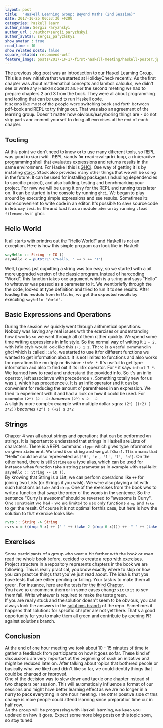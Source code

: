 ```yaml
---
layout: post
title:  "Haskell Learning Group: Beyond Maths (2nd Session)"
date: 2017-10-25 00:03:30 +0200
categories: haskell learn
author_name: Sergii Paryzhskyi
author_url : /author/sergii_paryzhskyi
author_avatar: sergii_paryzhskyi
show_avatar : true
read_time : 10
show_related_posts: false
square_related: recommend-wolf
feature_image: posts/2017-10-17-first-haskell-meeting/haskell-poster.jpg
---
```


The previous [blog post][previous-blog-post] was an introduction to our Haskel Learning Group. This is a new initiative that we started at HolidayCheck recently. As the first chapter was about mathematical concepts and lambda calculus, we didn't see or write any Haskell code at all. For the second meeting we had to prepare chapters 2 and 3 from the book. They were all about programming and tooling that can be used to run Haskell code.  
It seems like most of the people were switching back and forth between pdf-book and REPL to try things out. That was also an agreement of the learning group. Doesn't matter how obvious/easy/boring things are - do not skip parts and commit yourself to doing all exercises at the end of each chapter.

[previous-blog-post]: http://techblog.holidaycheck.com/post/2017/10/17/first-haskell-meeting

## Tooling
At this point we don't need to know or to use many different tools, so REPL was good to start with. REPL stands for **r**ead-**e**val-**p**rint **l**oop, an interactive programming shell that evaluates expressions and returns results in the same environment. For Haskell this is [GHCi][ghci]. One way of getting it is by installing [stack][stack]. Stack also provides many other things that we will be using in the future. It can be used for installing packages (including dependencies to specific project), and also building, testing and benchmarking your project.
For now we will be using it only for the REPL and running tests later on. It can be started in the console by running `ghci`. We began to play around by executing simple expressions and see results. Sometimes its more convenient to write code in an editor. It's possible to save source code in lets say `test.hs` file and load it as a module later on by running `:load filename.hs` in ghci.

[ghci]: https://docs.haskellstack.org/en/stable/ghci/
[stack]: https://docs.haskellstack.org/en/stable/README/

## Hello World

It all starts with printing out the "Hello World!" and Haskell is not an exception. Here is how this simple program can look like in Haskell:
```haskell
sayHello :: String -> IO ()
sayHello x = putStrLn ("Hello, " ++ x ++ "!")
```

Well, I guess just ouputting a string was too easy, so we started with a bit more upgraded version of the classic program. Instead of hardcoding "World", this function takes one argument which is a string and says "Hello" to whatever was passed as a parameter to it. 
We went briefly through the the code, looked at type definition and tried to run it to see results. After loading this module from `hello.hs`, we got the expected results by executing `sayHello "World"`.  

## Basic Expressions and Operations

During the session we quickly went through arithmetical operations. Nobody was having any real issues with the exercises or understanding how it works so we went through all of them rather quickly. We spend some time writing expressions in infix style. So the normal way of writing it `1 + 2`, with infix style would look like this `(+) 1 2`. There is a useful command in ghci which is called `:info`, we started to use it for different functions we wanted to get information about. It is not limited to functions and also works for operations like multiply or division: `:info *`. It's useful to get type information and also to find out if its infix operator. For `*` it says `infixl 7 *`. We learned how to read and understand the provided info. So it's an infix operator, left associative with precedence `7`.
Something totally new for us was `$`, which has precedence `0`. It is an infix operator and it can be convenient for reducing the amount of parentheses in an expression. We tried to experiment with it and had a look on how it could be used. For example:
`(2^) (2 + 2)` _becomes_ `(2^) $ 2 + 2`  
A slightly more complex example with multiple dollar signs:
`(2^) ((+2) ( 3*2))` _becomes_ `(2^) $ (+2) $ 3*2`

## Strings

Chapter 4 was all about strings and operations that can be performed on strings. It is important to understand that strings in Haskell are Lists of characters. There is a REPL command `:type` which gives type information on given statement. We tried it on string and we got `[Char]`. This means that "Hello" could be also represented as `['H', 'e', 'l', 'l', 'o']`. On the other hand, there is still `String` as a type alias, which can be used for instance when function take a string parameter as in example with sayHello: `sayHello :: String -> IO ()`.  
By knowing that String is a List, we can perform operations like `++` for joining two Lists (or Strings if you wish). We were also playing a lot with such functions as `take` and `drop`. One of the exercises from the book was to write a function that swap the order of the words in the sentence. So the sentence "Curry is awesome" should be reversed to "awesome is Curry". One constraint we had - we are limited to use only functions `drop` and `take` to get the result. Of course it is not optimal for this case, but here is how the solution to that exercise looks like:

```haskell
rvrs :: String -> String
rvrs x = ((drop 9 x) ++ (" " ++ (take 2 (drop 6 x)))) ++ (" " ++ (take 5 x))
```



## Exercises

Some participants of a group who went a bit further with the book or even read the whole book before, decided to create a [repo with exercises][repo-exercises]. Project structure in a repository represents chapters in the book we are following. This is really practical, you know exactly where to stop or how you can practice things that you've just read about.
The idea is that you have tests that are either pending or failing. Your task is to make them all green. For instance, here are the tests for [the third Chapter][chapter3-exercises].  
You have to uncomment them or in some cases change `xit` to `it` to see them fail. Write whatever is required to make the tests green.  
If you are really stuck and the solution doesn't seem to be obvious, you can always look the answers in the [solutions branch][solutions] of the repo. Sometimes it happens that solutions for specific chapter are not yet there. That's a good opportunity for you to make them all green and contribute by opening PR against solutions branch.

[repo-exercises]: https://github.com/yannick-cw/haskell_katas
[chapter3-exercises]: https://github.com/yannick-cw/haskell_katas/blob/master/test/Chapter3/ExercisesSpec.hs
[solutions]: https://github.com/yannick-cw/haskell_katas/tree/solutions

## Conclusion

At the end of one hour meeting we took about 10 - 15 minutes of time to gather a feedback from participants on how it goes so far. These kind of discussions are very important at the beginning of such an initiative and might be reduced later on. After talking about topics   that bothered people or basically what we liked and didn't like so far, we could identify things that could be changed or improved.  
One of the decision was to slow down and tackle one chapter instead of two chapters per session. This will automatically influence a format of our sessions and might have better learning effect as we are no longer in a hurry to pack everything in one hour meeting. The other positive side of this change is more people could attend learning since preparation time cut in half now.  
As the group will be progressing with Haskell learning, we keep you updated on how it goes. Expect some more blog posts on this topic soon, so stay tuned.
